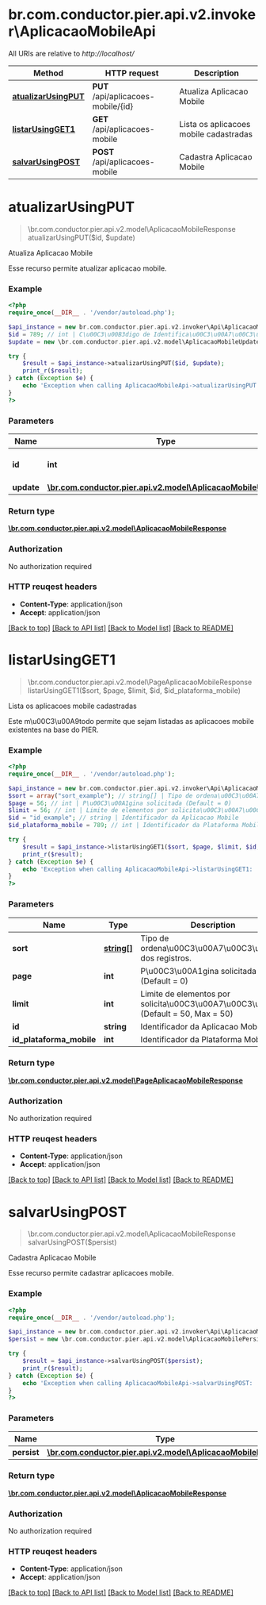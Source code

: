 # br.com.conductor.pier.api.v2.invoker\AplicacaoMobileApi

All URIs are relative to *http://localhost/*

Method | HTTP request | Description
------------- | ------------- | -------------
[**atualizarUsingPUT**](AplicacaoMobileApi.md#atualizarUsingPUT) | **PUT** /api/aplicacoes-mobile/{id} | Atualiza Aplicacao Mobile
[**listarUsingGET1**](AplicacaoMobileApi.md#listarUsingGET1) | **GET** /api/aplicacoes-mobile | Lista os aplicacoes mobile cadastradas
[**salvarUsingPOST**](AplicacaoMobileApi.md#salvarUsingPOST) | **POST** /api/aplicacoes-mobile | Cadastra Aplicacao Mobile


# **atualizarUsingPUT**
> \br.com.conductor.pier.api.v2.model\AplicacaoMobileResponse atualizarUsingPUT($id, $update)

Atualiza Aplicacao Mobile

Esse recurso permite atualizar aplicacao mobile.

### Example 
```php
<?php
require_once(__DIR__ . '/vendor/autoload.php');

$api_instance = new br.com.conductor.pier.api.v2.invoker\Api\AplicacaoMobileApi();
$id = 789; // int | C\u00C3\u00B3digo de Identifica\u00C3\u00A7\u00C3\u00A3o da Aplicacao (id).
$update = new \br.com.conductor.pier.api.v2.model\AplicacaoMobileUpdate(); // \br.com.conductor.pier.api.v2.model\AplicacaoMobileUpdate | update

try { 
    $result = $api_instance->atualizarUsingPUT($id, $update);
    print_r($result);
} catch (Exception $e) {
    echo 'Exception when calling AplicacaoMobileApi->atualizarUsingPUT: ', $e->getMessage(), "\n";
}
?>
```

### Parameters

Name | Type | Description  | Notes
------------- | ------------- | ------------- | -------------
 **id** | **int**| C\u00C3\u00B3digo de Identifica\u00C3\u00A7\u00C3\u00A3o da Aplicacao (id). | 
 **update** | [**\br.com.conductor.pier.api.v2.model\AplicacaoMobileUpdate**](\br.com.conductor.pier.api.v2.model\AplicacaoMobileUpdate.md)| update | 

### Return type

[**\br.com.conductor.pier.api.v2.model\AplicacaoMobileResponse**](AplicacaoMobileResponse.md)

### Authorization

No authorization required

### HTTP reuqest headers

 - **Content-Type**: application/json
 - **Accept**: application/json

[[Back to top]](#) [[Back to API list]](../README.md#documentation-for-api-endpoints) [[Back to Model list]](../README.md#documentation-for-models) [[Back to README]](../README.md)

# **listarUsingGET1**
> \br.com.conductor.pier.api.v2.model\PageAplicacaoMobileResponse listarUsingGET1($sort, $page, $limit, $id, $id_plataforma_mobile)

Lista os aplicacoes mobile cadastradas

Este m\u00C3\u00A9todo permite que sejam listadas as aplicacoes mobile existentes na base do PIER.

### Example 
```php
<?php
require_once(__DIR__ . '/vendor/autoload.php');

$api_instance = new br.com.conductor.pier.api.v2.invoker\Api\AplicacaoMobileApi();
$sort = array("sort_example"); // string[] | Tipo de ordena\u00C3\u00A7\u00C3\u00A3o dos registros.
$page = 56; // int | P\u00C3\u00A1gina solicitada (Default = 0)
$limit = 56; // int | Limite de elementos por solicita\u00C3\u00A7\u00C3\u00A3o (Default = 50, Max = 50)
$id = "id_example"; // string | Identificador da Aplicacao Mobile
$id_plataforma_mobile = 789; // int | Identificador da Plataforma Mobile

try { 
    $result = $api_instance->listarUsingGET1($sort, $page, $limit, $id, $id_plataforma_mobile);
    print_r($result);
} catch (Exception $e) {
    echo 'Exception when calling AplicacaoMobileApi->listarUsingGET1: ', $e->getMessage(), "\n";
}
?>
```

### Parameters

Name | Type | Description  | Notes
------------- | ------------- | ------------- | -------------
 **sort** | [**string[]**](string.md)| Tipo de ordena\u00C3\u00A7\u00C3\u00A3o dos registros. | [optional] 
 **page** | **int**| P\u00C3\u00A1gina solicitada (Default = 0) | [optional] 
 **limit** | **int**| Limite de elementos por solicita\u00C3\u00A7\u00C3\u00A3o (Default = 50, Max = 50) | [optional] 
 **id** | **string**| Identificador da Aplicacao Mobile | [optional] 
 **id_plataforma_mobile** | **int**| Identificador da Plataforma Mobile | [optional] 

### Return type

[**\br.com.conductor.pier.api.v2.model\PageAplicacaoMobileResponse**](PageAplicacaoMobileResponse.md)

### Authorization

No authorization required

### HTTP reuqest headers

 - **Content-Type**: application/json
 - **Accept**: application/json

[[Back to top]](#) [[Back to API list]](../README.md#documentation-for-api-endpoints) [[Back to Model list]](../README.md#documentation-for-models) [[Back to README]](../README.md)

# **salvarUsingPOST**
> \br.com.conductor.pier.api.v2.model\AplicacaoMobileResponse salvarUsingPOST($persist)

Cadastra Aplicacao Mobile

Esse recurso permite cadastrar aplicacoes mobile.

### Example 
```php
<?php
require_once(__DIR__ . '/vendor/autoload.php');

$api_instance = new br.com.conductor.pier.api.v2.invoker\Api\AplicacaoMobileApi();
$persist = new \br.com.conductor.pier.api.v2.model\AplicacaoMobilePersist(); // \br.com.conductor.pier.api.v2.model\AplicacaoMobilePersist | persist

try { 
    $result = $api_instance->salvarUsingPOST($persist);
    print_r($result);
} catch (Exception $e) {
    echo 'Exception when calling AplicacaoMobileApi->salvarUsingPOST: ', $e->getMessage(), "\n";
}
?>
```

### Parameters

Name | Type | Description  | Notes
------------- | ------------- | ------------- | -------------
 **persist** | [**\br.com.conductor.pier.api.v2.model\AplicacaoMobilePersist**](\br.com.conductor.pier.api.v2.model\AplicacaoMobilePersist.md)| persist | 

### Return type

[**\br.com.conductor.pier.api.v2.model\AplicacaoMobileResponse**](AplicacaoMobileResponse.md)

### Authorization

No authorization required

### HTTP reuqest headers

 - **Content-Type**: application/json
 - **Accept**: application/json

[[Back to top]](#) [[Back to API list]](../README.md#documentation-for-api-endpoints) [[Back to Model list]](../README.md#documentation-for-models) [[Back to README]](../README.md)

